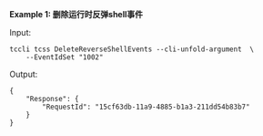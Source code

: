 **Example 1: 删除运行时反弹shell事件**



Input: 

```
tccli tcss DeleteReverseShellEvents --cli-unfold-argument  \
    --EventIdSet "1002"
```

Output: 
```
{
    "Response": {
        "RequestId": "15cf63db-11a9-4885-b1a3-211dd54b83b7"
    }
}
```

